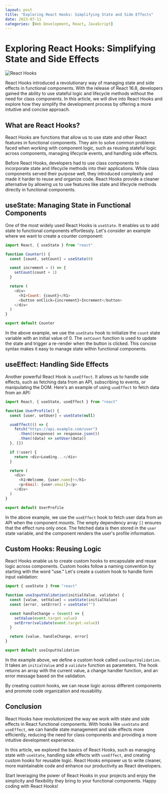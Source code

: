 ```yaml
---
layout: post
title: "Exploring React Hooks: Simplifying State and Side Effects"
date: 2023-07-11
categories: [Web Development, React, JavaScript]
---
```


# Exploring React Hooks: Simplifying State and Side Effects

![React Hooks](/assets/images/react-hooks.jpg)

React Hooks introduced a revolutionary way of managing state and side effects in functional components. With the release of React 16.8, developers gained the ability to use stateful logic and lifecycle methods without the need for class components. In this article, we will dive into React Hooks and explore how they simplify the development process by offering a more intuitive and concise approach.

## What are React Hooks?

React Hooks are functions that allow us to use state and other React features in functional components. They aim to solve common problems faced when working with component logic, such as reusing stateful logic across components, managing lifecycle events, and handling side effects.

Before React Hooks, developers had to use class components to incorporate state and lifecycle methods into their applications. While class components served their purpose well, they introduced complexity and made it harder to reuse and organize code. React Hooks provide a cleaner alternative by allowing us to use features like state and lifecycle methods directly in functional components.

## useState: Managing State in Functional Components

One of the most widely used React Hooks is `useState`. It enables us to add state to functional components effortlessly. Let's consider an example where we want to create a counter component:

```javascript
import React, { useState } from "react"

function Counter() {
  const [count, setCount] = useState(0)

  const increment = () => {
    setCount(count + 1)
  }

  return (
    <div>
      <h1>Count: {count}</h1>
      <button onClick={increment}>Increment</button>
    </div>
  )
}

export default Counter
```

In the above example, we use the `useState` hook to initialize the `count` state variable with an initial value of 0. The `setCount` function is used to update the state and trigger a re-render when the button is clicked. This concise syntax makes it easy to manage state within functional components.

## useEffect: Handling Side Effects

Another powerful React Hook is `useEffect`. It allows us to handle side effects, such as fetching data from an API, subscribing to events, or manipulating the DOM. Here's an example of using `useEffect` to fetch data from an API:

```javascript
import React, { useState, useEffect } from "react"

function UserProfile() {
  const [user, setUser] = useState(null)

  useEffect(() => {
    fetch("https://api.example.com/user")
      .then((response) => response.json())
      .then((data) => setUser(data))
  }, [])

  if (!user) {
    return <div>Loading...</div>
  }

  return (
    <div>
      <h1>Welcome, {user.name}!</h1>
      <p>Email: {user.email}</p>
    </div>
  )
}

export default UserProfile
```

In the above example, we use the `useEffect` hook to fetch user data from an API when the component mounts. The empty dependency array `[]` ensures that the effect runs only once. The fetched data is then stored in the `user` state variable, and the component renders the user's profile information.

## Custom Hooks: Reusing Logic

React Hooks enable us to create custom hooks to encapsulate and reuse logic across components. Custom hooks follow a naming convention by starting with the word "use." Let's create a custom hook to handle form input validation:

```javascript
import { useState } from "react"

function useInputValidation(initialValue, validate) {
  const [value, setValue] = useState(initialValue)
  const [error, setError] = useState("")

  const handleChange = (event) => {
    setValue(event.target.value)
    setError(validate(event.target.value))
  }

  return [value, handleChange, error]
}

export default useInputValidation
```

In the example above, we define a custom hook called `useInputValidation`. It takes an `initialValue` and a `validate` function as parameters. The hook returns an array with the current value, a change handler function, and an error message based on the validation.

By creating custom hooks, we can reuse logic across different components and promote code organization and reusability.

## Conclusion

React Hooks have revolutionized the way we work with state and side effects in React functional components. With hooks like `useState` and `useEffect`, we can handle state management and side effects more efficiently, reducing the need for class components and providing a more intuitive development experience.

In this article, we explored the basics of React Hooks, such as managing state with `useState`, handling side effects with `useEffect`, and creating custom hooks for reusable logic. React Hooks empower us to write cleaner, more maintainable code and enhance our productivity as React developers.

Start leveraging the power of React Hooks in your projects and enjoy the simplicity and flexibility they bring to your functional components. Happy coding with React Hooks!
